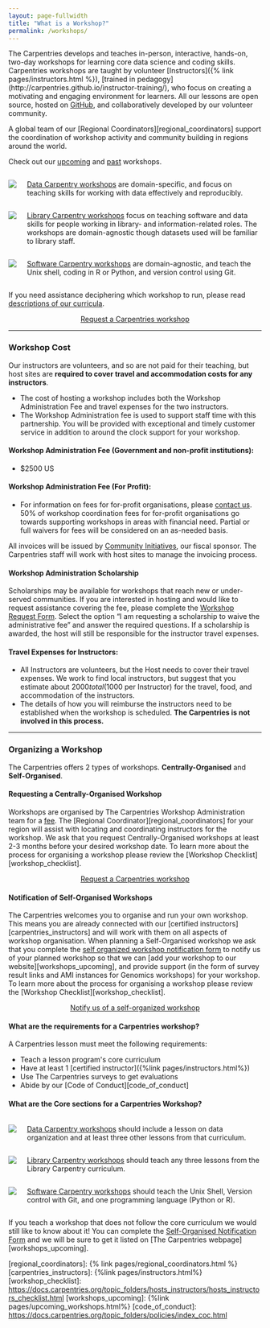 ```yaml
---
layout: page-fullwidth
title: "What is a Workshop?"
permalink: /workshops/
---
```


<p>The Carpentries develops and teaches in-person, interactive, hands-on, two-day workshops for learning core data science and coding skills. Carpentries workshops are
taught by volunteer [Instructors]({% link pages/instructors.html %}), [trained in pedagogy](http://carpentries.github.io/instructor-training/), who focus on creating a motivating and engaging environment for learners. All our lessons are open source, hosted on
<a href="https://github.com/">GitHub</a>, and collaboratively developed by our volunteer community. </p>

<p>A global team of our [Regional Coordinators][regional_coordinators] support the coordination of workshop activity and community building in regions around the world. </p>

<p>
Check out our <a href="/upcoming_workshops/">upcoming</a> and <a href="/past_workshops/">past</a> workshops.
</p>



<div class="row">

  <div class="medium-4 columns">
  <p>  
    <a href="https://datacarpentry.org"><img src="{{ site.urlimg }}/logos/dc.svg"></a>
  </p>
  <p>
    <a href="https://datacarpentry.org/workshops/">Data Carpentry workshops</a> are domain-specific, and focus on teaching skills for working with data effectively and reproducibly.
  </p>
  </div>

  <div class="medium-4 columns">
  <p>
    <a href="https://librarycarpentry.org"><img src="{{ site.urlimg }}/logos/lc.svg"></a> 
  </p>
  <p>
    <a href="https://librarycarpentry.org/workshops/">Library Carpentry workshops</a> focus on teaching software and data skills for people working in library- and information-related roles. The workshops are domain-agnostic though datasets used will be familiar to library staff.
  </p>
  </div>

  <div class="medium-4 columns">
  <p>
     <a href="https://software-carpentry.org"><img src="{{ site.urlimg }}/logos/swc.svg"></a>
  </p>
  <p>
    <a href="https://software-carpentry.org/workshops/">Software Carpentry workshops</a> are domain-agnostic, and teach the Unix shell, coding in R or Python, and version control using Git.
  </p>
  </div>

</div>

<p>
If you need assistance deciphering which workshop to run, please read <a href="/workshops-curricula/">descriptions of our curricula</a>.
</p>

<div align="center">
<a class="button small radius prev" href="/">Request a Carpentries workshop</a>
</div>
<hr>

### <i class="far fa-money-bill-alt" id="workshop-cost"></i> Workshop Cost

Our instructors are volunteers, and so are not paid for their teaching, but host sites are **required to cover travel and accommodation costs for any instructors**.

* The cost of hosting a workshop includes both the Workshop Administration Fee and travel expenses for the two instructors.
* The Workshop Administration fee is used to support staff time with this partnership. You will be provided with exceptional and timely customer service in addition to around the clock support for your workshop. 

#### Workshop Administration Fee (Government and non-profit institutions):
* $2500 US

#### Workshop Administration Fee (For Profit):
* For information on fees for for-profit organisations, please [contact us](mailto:team@carpentries.org). 50% of workshop coordination fees for for-profit organisations go towards supporting workshops in areas with financial need. Partial or full waivers for fees will be considered on an as-needed basis.

All invoices will be issued by [Community Initiatives](https://communityin.org/), our fiscal sponsor. The Carpentries staff will work with host sites to manage the invoicing process.

#### Workshop Administration Scholarship
Scholarships may be available for workshops that reach new or under-served communities. If you are interested in hosting and would like to request assistance covering the fee, please complete the [Workshop Request Form][workshop_request_form]. Select the option “I am requesting a scholarship to waive the administrative fee” and answer the required questions. If a scholarship is awarded, the host will still be responsible for the instructor travel expenses. 

#### Travel Expenses for Instructors:
* All Instructors are volunteers, but the Host needs to cover their travel expenses. We work to find local instructors, but suggest that you estimate about $2000 total ($1000 per Instructor) for the travel, food, and accommodation of the instructors. 
* The details of how you will reimburse the instructors need to be established when the workshop is scheduled. **The Carpentries is not involved in this process.**

<hr>

### <i class="fas fa-tasks"></i> Organizing a Workshop

The Carpentries offers 2 types of workshops. **Centrally-Organised** and **Self-Organised**.

#### Requesting a Centrally-Organised Workshop
Workshops are organised by The Carpentries Workshop Administration team for a [fee](#workshop-cost). The [Regional Coordinator][regional_coordinators] for your region will assist with locating and coordinating instructors for the workshop. We ask that you request Centrally-Organised workshops at least 2-3 months before your desired workshop date. To learn more about the process for organising a workshop please review the [Workshop Checklist][workshop_checklist].

<div align="center">
<a class="button small radius prev" href="/">Request a Carpentries workshop</a>
</div>


#### Notification of Self-Organised Workshops
The Carpentries welcomes you to organise and run your own workshop. This means you are already connected with our [certified instructors][carpentries_instructors] and will work with them on all aspects of workshop organisation. When planning a Self-Organised workshop we ask that you complete the [self organized workshop notification form][self_org_notification_form] to notify us of your planned workshop so that we can [add your workshop to our website][workshops_upcoming], and provide support (in the form of survey result links and AMI instances for Genomics workshops) for your workshop. To learn more about the process for organising a workshop please review the [Workshop Checklist][workshop_checklist]. 

<div align="center">
<a class="button small radius prev" href="/">Notify us of a self-organized workshop</a>
</div>

#### What are the requirements for a Carpentries workshop? 
A Carpentries lesson must meet the following requirements: 
* Teach a lesson program's core curriculum
* Have at least 1 [certified instructor]({%link pages/instructors.html%}) 
* Use The Carpentries surveys to get evaluations
* Abide by our [Code of Conduct][code_of_conduct]


#### What are the Core sections for a Carpentries Workshop? 

<div class="row">

  <div class="medium-4 columns">
  <p>  
    <a href="https://datacarpentry.org"><img src="{{ site.urlimg }}/logos/dc.svg"></a>
  </p>
  <p>
    <a href="https://datacarpentry.org/workshops/">Data Carpentry workshops</a> should include a lesson on data organization and at least three other lessons from that curriculum.
  </p>
  </div>

  <div class="medium-4 columns">
  <p>
    <a href="https://librarycarpentry.org"><img src="{{ site.urlimg }}/logos/lc.svg"></a> 
  </p>
  <p>
    <a href="https://librarycarpentry.org/workshops/">Library Carpentry workshops</a> should teach any three lessons from the Library Carpentry curriculum.
  </p>
  </div>

  <div class="medium-4 columns">
  <p>
     <a href="https://software-carpentry.org"><img src="{{ site.urlimg }}/logos/swc.svg"></a>
  </p>
  <p>
    <a href="https://software-carpentry.org/workshops/">Software Carpentry workshops</a> should teach the Unix Shell, Version control with Git, and one programming language (Python or R).
  </p>
  </div>

</div>

If you teach a workshop that does not follow the core curriculum we would still like to know about it! You can complete the [Self-Organised Notification Form][self_org_notification_form] and we will be sure to get it listed on [The Carpentries webpage][workshops_upcoming].



[workshop_request_form]: https://amy.carpentries.org/forms/workshop/
[self_org_notification_form]: https://amy.carpentries.org/forms/workshop/
[regional_coordinators]: {% link pages/regional_coordinators.html %}
[carpentries_instructors]: {%link pages/instructors.html%}
[workshop_checklist]: https://docs.carpentries.org/topic_folders/hosts_instructors/hosts_instructors_checklist.html
[workshops_upcoming]: {%link pages/upcoming_workshops.html%}
[code_of_conduct]: https://docs.carpentries.org/topic_folders/policies/index_coc.html
